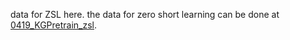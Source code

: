 data for ZSL here.
the data for zero short learning can be done at [0419_KGPretrain_zsl](https://drive.google.com/drive/folders/1LfFwfnu45ggeT6Gn45RFuy2evlJnaqG8?usp=share_link).